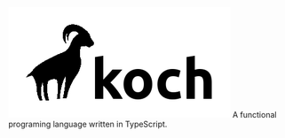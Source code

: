 ![alt text](https://github.com/kmanev073/koch/raw/master/logo.png)
A functional programing language written in TypeScript.
